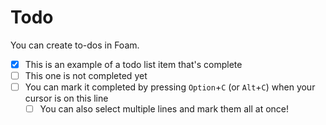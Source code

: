 # Todo

You can create to-dos in Foam.

- [x] This is an example of a todo list item that's complete
- [ ] This one is not completed yet
- [ ] You can mark it completed by pressing `Option`+`C` (or `Alt`+`C`) when your cursor is on this line
  - [ ] You can also select multiple lines and mark them all at once!
